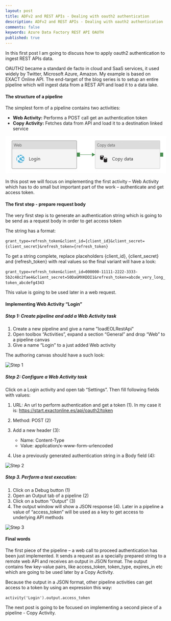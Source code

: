 ```yaml
---
layout: post
title: ADFv2 and REST APIs - Dealing with oauth2 authentication
description: ADFv2 and REST APIs - Dealing with oauth2 authentication
comments: false
keywords: Azure Data Factory REST API OAUTH
published: true 
---
```


In this first post I am going to discuss how to apply oauth2 authentication to ingest REST APIs data.

OAUTH2 became a standard de facto in cloud and SaaS services, it used widely by Twitter, Microsoft Azure, Amazon. My example is based on EXACT Online API. The end-target of the blog series is to setup an entire pipeline which will ingest data from a REST API and load it to a data lake.

#### The structure of a pipeline

The simplest form of a pipeline contains two activities:

 -	**Web Activity:** Performs a POST call get an authentication token
 -	**Copy Activity:** Fetches data from API and load it to a destination linked service
 
<img src="/assets/images/posts/adf-rest-p1/pipeline.png" alt="Step 0" />      

In this post we will focus on implementing the first activity – Web Activity which has to do small but important part of the work – authenticate and get access token.


#### The first step - prepare request body
The very first step is to generate an authentication string which is going to be send as a request body in order to get access token

The string has a format:

``` grant_type=refresh_token&client_id={client_id}&client_secret={client_secret}&refresh_token={refresh_token} ```

To get a string complete, replace placeholders {client_id}, {client_secret} and {refresh_token} with real values so the final variant will have a look:

```grant_type=refresh_token&client_id=000000-11111-2222-3333-5b2c48c2fae4&client_secret=50DaGMXKDDI1&refresh_token=abcde_very_long_token_abcdefg4343```

This value is going to be used later in a web request.

#### Implementing Web Activity “Login”

##### Step 1: Create pipeline and add a Web Activity task

 1. Create a new pipeline and give a name "loadEOLRestApi"
 2.  Open toolbox “Activities”, expand a section “General” and drop “Web” to a pipeline canvas
 3. Give a name “Login” to a just added Web activity

The authoring canvas should have a such look:

<img src="/assets/images/posts/adf-rest-p1/added_web_activity.png" alt="Step 1" />     


##### Step 2: Configure a Web Activity task
Click on a Login activity and open tab “Settings”. Then fill following fields with values:
 1.	URL: An url to perform authentication and get a token (1). In my case it is: https://start.exactonline.es/api/oauth2/token
 2. Method: POST (2)
 3. Add a new header (3):
     -  Name: Content-Type
     -  Value: application/x-www-form-urlencoded

 4. Use  a previously generated authentication string in a Body field (4):

<img src="/assets/images/posts/adf-rest-p1/web_activity_settings.png" alt="Step 2" />

##### Step 3. Perform a test execution:
 1. Click on a Debug button (1) 
 2. Open an Output tab of a pipeline (2)
 3. Click on a button “Output” (3)
 4. The output window will show a JSON response (4). Later in a pipeline a value of “access_token” will be used as a key to get access to underlying API methods

<img src="/assets/images/posts/adf-rest-p1/debug_access_token.png" alt="Step 3" />

#### Final words

The first piece of the pipeline – a web call to proceed authentication has been just implemented. It sends a request as a specially prepared string to a remote web API and receives an output in JSON format. The output contains few key-value pairs, like access_token, token_type, expires_in etc which are going to be used later by a Copy Activity.

Because the output in a JSON format, other pipeline activities can get access to a token by using an expression this way:

``` activity('Login').output.access_token ```

The next post is going to be focused on implementing a second piece of a pipeline - Copy Activity.